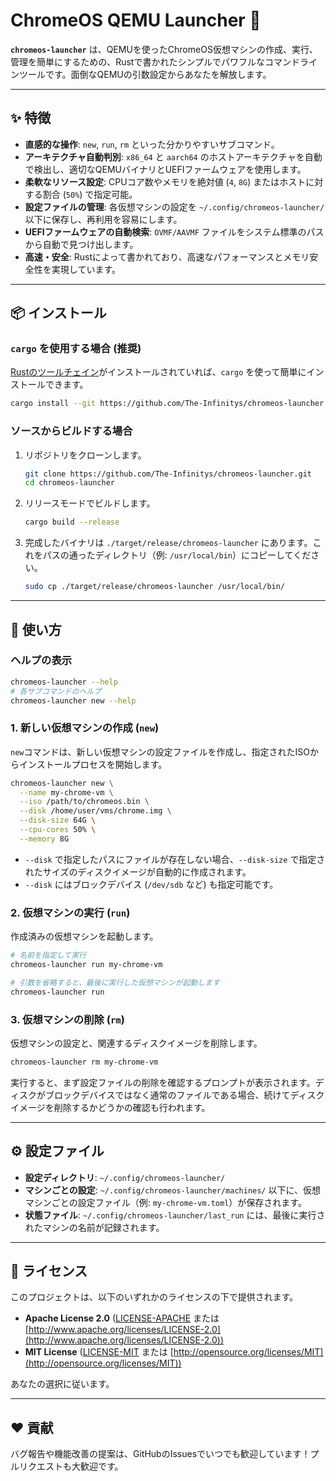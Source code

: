 # ChromeOS QEMU Launcher 🚀


**`chromeos-launcher`** は、QEMUを使ったChromeOS仮想マシンの作成、実行、管理を簡単にするための、Rustで書かれたシンプルでパワフルなコマンドラインツールです。面倒なQEMUの引数設定からあなたを解放します。

-----

## ✨ 特徴

  * **直感的な操作**: `new`, `run`, `rm` といった分かりやすいサブコマンド。
  * **アーキテクチャ自動判別**: `x86_64` と `aarch64` のホストアーキテクチャを自動で検出し、適切なQEMUバイナリとUEFIファームウェアを使用します。
  * **柔軟なリソース設定**: CPUコア数やメモリを絶対値 (`4`, `8G`) またはホストに対する割合 (`50%`) で指定可能。
  * **設定ファイルの管理**: 各仮想マシンの設定を `~/.config/chromeos-launcher/` 以下に保存し、再利用を容易にします。
  * **UEFIファームウェアの自動検索**: `OVMF/AAVMF` ファイルをシステム標準のパスから自動で見つけ出します。
  * **高速・安全**: Rustによって書かれており、高速なパフォーマンスとメモリ安全性を実現しています。

-----

## 📦 インストール

### `cargo` を使用する場合 (推奨)

[Rustのツールチェイン](https://rustup.rs/)がインストールされていれば、`cargo` を使って簡単にインストールできます。

```bash
cargo install --git https://github.com/The-Infinitys/chromeos-launcher.git
```


### ソースからビルドする場合

1.  リポジトリをクローンします。

    ```bash
    git clone https://github.com/The-Infinitys/chromeos-launcher.git
    cd chromeos-launcher
    ```

2.  リリースモードでビルドします。

    ```bash
    cargo build --release
    ```

3.  完成したバイナリは `./target/release/chromeos-launcher` にあります。これをパスの通ったディレクトリ（例: `/usr/local/bin`）にコピーしてください。

    ```bash
    sudo cp ./target/release/chromeos-launcher /usr/local/bin/
    ```

-----

## 🚀 使い方

### ヘルプの表示

```bash
chromeos-launcher --help
# 各サブコマンドのヘルプ
chromeos-launcher new --help
```

### 1\. 新しい仮想マシンの作成 (`new`)

`new`コマンドは、新しい仮想マシンの設定ファイルを作成し、指定されたISOからインストールプロセスを開始します。

```bash
chromeos-launcher new \
  --name my-chrome-vm \
  --iso /path/to/chromeos.bin \
  --disk /home/user/vms/chrome.img \
  --disk-size 64G \
  --cpu-cores 50% \
  --memory 8G
```

  * `--disk` で指定したパスにファイルが存在しない場合、`--disk-size` で指定されたサイズのディスクイメージが自動的に作成されます。
  * `--disk` にはブロックデバイス (`/dev/sdb` など) も指定可能です。

### 2\. 仮想マシンの実行 (`run`)

作成済みの仮想マシンを起動します。

```bash
# 名前を指定して実行
chromeos-launcher run my-chrome-vm

# 引数を省略すると、最後に実行した仮想マシンが起動します
chromeos-launcher run
```

### 3\. 仮想マシンの削除 (`rm`)

仮想マシンの設定と、関連するディスクイメージを削除します。

```bash
chromeos-launcher rm my-chrome-vm
```

実行すると、まず設定ファイルの削除を確認するプロンプトが表示されます。ディスクがブロックデバイスではなく通常のファイルである場合、続けてディスクイメージを削除するかどうかの確認も行われます。

-----

## ⚙️ 設定ファイル

  * **設定ディレクトリ**: `~/.config/chromeos-launcher/`
  * **マシンごとの設定**: `~/.config/chromeos-launcher/machines/` 以下に、仮想マシンごとの設定ファイル（例: `my-chrome-vm.toml`）が保存されます。
  * **状態ファイル**: `~/.config/chromeos-launcher/last_run` には、最後に実行されたマシンの名前が記録されます。

-----

## 📜 ライセンス

このプロジェクトは、以下のいずれかのライセンスの下で提供されます。

  * **Apache License 2.0** ([LICENSE-APACHE](https://www.google.com/search?q=LICENSE-APACHE) または [http://www.apache.org/licenses/LICENSE-2.0](http://www.apache.org/licenses/LICENSE-2.0))
  * **MIT License** ([LICENSE-MIT](https://www.google.com/search?q=LICENSE-MIT) または [http://opensource.org/licenses/MIT](http://opensource.org/licenses/MIT))

あなたの選択に従います。

-----

## ❤️ 貢献

バグ報告や機能改善の提案は、GitHubのIssuesでいつでも歓迎しています！プルリクエストも大歓迎です。